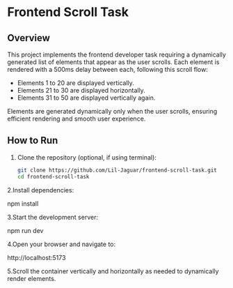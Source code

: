 # Frontend Scroll Task

## Overview

This project implements the frontend developer task requiring a dynamically generated list of elements that appear as the user scrolls. Each element is rendered with a 500ms delay between each, following this scroll flow:

- Elements 1 to 20 are displayed vertically.
- Elements 21 to 30 are displayed horizontally.
- Elements 31 to 50 are displayed vertically again.

Elements are generated dynamically only when the user scrolls, ensuring efficient rendering and smooth user experience.

## How to Run

1. Clone the repository (optional, if using terminal):

   ```bash
   git clone https://github.com/Lil-Jaguar/frontend-scroll-task.git
   cd frontend-scroll-task
2.Install dependencies:

npm install

3.Start the development server:

npm run dev

4.Open your browser and navigate to:

http://localhost:5173

5.Scroll the container vertically and horizontally as needed to dynamically render elements.
